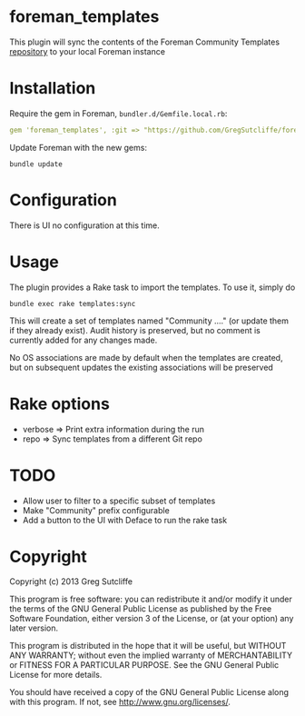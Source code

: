 # foreman\_templates

This plugin will sync the contents of the Foreman Community Templates
[repository](https://github.com/theforeman/community-templates/) to your local
Foreman instance

# Installation

Require the gem in Foreman, `bundler.d/Gemfile.local.rb`:

```yaml
gem 'foreman_templates', :git => "https://github.com/GregSutcliffe/foreman_templates.git"
```

Update Foreman with the new gems:

    bundle update

# Configuration

There is UI no configuration at this time.

# Usage

The plugin provides a Rake task to import the templates. To use it, simply do

    bundle exec rake templates:sync

This will create a set of templates named "Community ...." (or update them if they
already exist). Audit history is preserved, but no comment is currently added for
any changes made.

No OS associations are made by default when the templates are created, but on
subsequent updates the existing associations will be preserved

# Rake options

* verbose => Print extra information during the run
* repo => Sync templates from a different Git repo

# TODO

* Allow user to filter to a specific subset of templates
* Make "Community" prefix configurable
* Add a button to the UI with Deface to run the rake task

# Copyright

Copyright (c) 2013 Greg Sutcliffe

This program is free software: you can redistribute it and/or modify
it under the terms of the GNU General Public License as published by
the Free Software Foundation, either version 3 of the License, or
(at your option) any later version.

This program is distributed in the hope that it will be useful,
but WITHOUT ANY WARRANTY; without even the implied warranty of
MERCHANTABILITY or FITNESS FOR A PARTICULAR PURPOSE.  See the
GNU General Public License for more details.

You should have received a copy of the GNU General Public License
along with this program.  If not, see <http://www.gnu.org/licenses/>.
